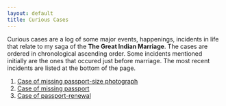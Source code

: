 ```yaml
---
layout: default
title: Curious Cases
---
```


Curious cases are a log of some major events, happenings, incidents in life that relate to my saga of the **The Great 
Indian Marriage**. The cases are ordered in chronological ascending order. Some incidents mentioned initially are the
ones that occured just before marriage. The most recent incidents are listed at the bottom of the page.

1. <a href="/cases/passport-photo.html">Case of missing passport-size photograph</a>
1. <a href="/cases/passport.html">Case of missing passport</a>
1. <a href="/cases/passport-renew.html">Case of passport-renewal</a>

